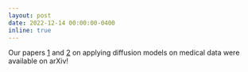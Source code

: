 ```yaml
---
layout: post
date: 2022-12-14 00:00:00-0400
inline: true
---
```


Our papers [1](https://arxiv.org/abs/2211.03364) and [2](https://arxiv.org/abs/2212.07501) on applying diffusion models on medical data were available on arXiv!